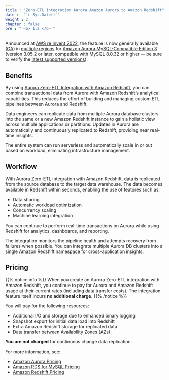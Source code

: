 ```yaml
---
title : "Zero-ETL Integration Aurora Amazon Aurora to Amazon Redshift"
date :  "`r Sys.Date()`" 
weight : 2 
chapter : false
pre : " <b> 1.2 </b> "
---
```


Announced at [AWS re:Invent 2022](https://youtu.be/Xus8C2s5K9A?t=2212), the feature is now generally available ([GA](https://aws.amazon.com/about-aws/whats-new/2023/11/aws-general-availability-amazon-aurora-mysql-zero-etl-integration-redshift/)) in [multiple regions](https://docs.aws.amazon.com/AmazonRDS/latest/AuroraUserGuide/Concepts.Aurora_Fea_Regions_DB-eng.Feature.Zero-ETL.html) for [Amazon Aurora MySQL-Compatible Edition 3](https://aws.amazon.com/rds/aurora/mysql-features/) (version 3.05.2 or later, compatible with MySQL 8.0.32 or higher — be sure to verify the [latest supported versions](https://docs.aws.amazon.com/AmazonRDS/latest/AuroraUserGuide/Concepts.Aurora_Fea_Regions_DB-eng.Feature.Zero-ETL.html)).

## Benefits

By using [Aurora Zero-ETL Integration with Amazon Redshift](1-Zero-ETL/), you can combine transactional data from Aurora with Amazon Redshift’s analytical capabilities. This reduces the effort of building and managing custom ETL pipelines between Aurora and Redshift.

Data engineers can replicate data from multiple Aurora database clusters into the same or a new Amazon Redshift instance to gain a holistic view across multiple applications or partitions. Updates in Aurora are automatically and continuously replicated to Redshift, providing near real-time insights.

The entire system can run serverless and automatically scale in or out based on workload, eliminating infrastructure management.

## Workflow

With Aurora Zero-ETL integration with Amazon Redshift, data is replicated from the source database to the target data warehouse. The data becomes available in Redshift within seconds, enabling the use of features such as:

- Data sharing
- Automatic workload optimization
- Concurrency scaling
- Machine learning integration

You can continue to perform real-time transactions on Aurora while using Redshift for analytics, dashboards, and reporting.

The integration monitors the pipeline health and attempts recovery from failures when possible. You can integrate multiple Aurora DB clusters into a single Amazon Redshift namespace for cross-application insights.

## Pricing
{{% notice info %}}
When you create an Aurora Zero-ETL integration with Amazon Redshift, you continue to pay for Aurora and Amazon Redshift usage at their current rates (including data transfer costs). The integration feature itself incurs **no additional charge**.
{{% /notice %}}

You will pay for the following resources:

- Additional I/O and storage due to enhanced binary logging
- Snapshot export for initial data load into Redshift
- Extra Amazon Redshift storage for replicated data
- Data transfer between Availability Zones (AZs)

**You are not charged** for continuous change data replication.

For more information, see:

- [Amazon Aurora Pricing](https://aws.amazon.com/rds/aurora/pricing/)
- [Amazon RDS for MySQL Pricing](https://aws.amazon.com/rds/mysql/pricing/)
- [Amazon Redshift Pricing](https://aws.amazon.com/redshift/pricing/)
